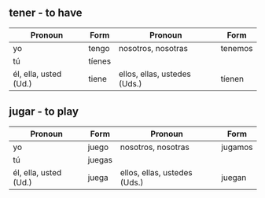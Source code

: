 ## tener - to have

|       Pronoun        |  Form   |           Pronoun            |  Form   |
|        -----         |  -----  |            -----             |  -----  |
|          yo          |  tengo  |      nosotros, nosotras      | tenemos |
|          tú          |  tíenes |                              |         |
|él, ella, usted (Ud.) |  tiene  | ellos, ellas, ustedes (Uds.) | tíenen  |

## jugar - to play

|       Pronoun        |  Form   |           Pronoun            |  Form   |
|        -----         |  -----  |            -----             |  -----  |
|          yo          |  juego  |      nosotros, nosotras      | jugamos |
|          tú          |  juegas |                              |         |
|él, ella, usted (Ud.) |  juega  | ellos, ellas, ustedes (Uds.) | juegan  |
